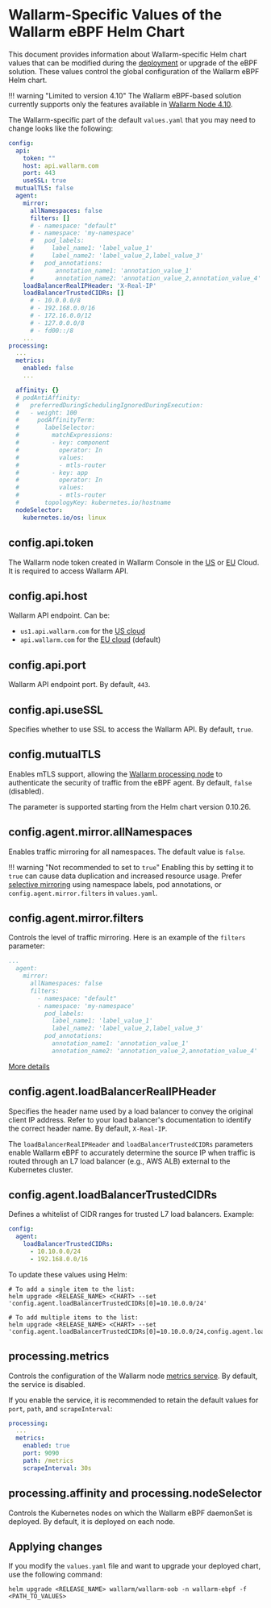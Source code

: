 # Wallarm-Specific Values of the Wallarm eBPF Helm Chart

This document provides information about Wallarm-specific Helm chart values that can be modified during the [deployment](deployment.md) or upgrade of the eBPF solution. These values control the global configuration of the Wallarm eBPF Helm chart.

!!! warning "Limited to version 4.10"
    The Wallarm eBPF-based solution currently supports only the features available in [Wallarm Node 4.10](/4.10/installation/oob/ebpf/deployment/).

The Wallarm-specific part of the default `values.yaml` that you may need to change looks like the following:

```yaml
config:
  api:
    token: ""
    host: api.wallarm.com
    port: 443
    useSSL: true
  mutualTLS: false
  agent:
    mirror:
      allNamespaces: false
      filters: []
      # - namespace: "default"
      # - namespace: 'my-namespace'
      #   pod_labels:
      #     label_name1: 'label_value_1'
      #     label_name2: 'label_value_2,label_value_3'
      #   pod_annotations:
      #      annotation_name1: 'annotation_value_1'
      #      annotation_name2: 'annotation_value_2,annotation_value_4'
    loadBalancerRealIPHeader: 'X-Real-IP'
    loadBalancerTrustedCIDRs: []
      # - 10.0.0.0/8
      # - 192.168.0.0/16
      # - 172.16.0.0/12
      # - 127.0.0.0/8
      # - fd00::/8
    ...
processing:
  ...
  metrics:
    enabled: false
    ...

  affinity: {}
  # podAntiAffinity:
  #   preferredDuringSchedulingIgnoredDuringExecution:
  #   - weight: 100
  #     podAffinityTerm:
  #       labelSelector:
  #         matchExpressions:
  #         - key: component
  #           operator: In
  #           values:
  #           - mtls-router
  #         - key: app
  #           operator: In
  #           values:
  #           - mtls-router
  #       topologyKey: kubernetes.io/hostname
  nodeSelector:
    kubernetes.io/os: linux
```

## config.api.token

The Wallarm node token created in Wallarm Console in the [US](https://us1.my.wallarm.com/nodes) or [EU](https://my.wallarm.com/nodes) Cloud. It is required to access Wallarm API.

## config.api.host

Wallarm API endpoint. Can be:

* `us1.api.wallarm.com` for the [US cloud](../../../about-wallarm/overview.md#cloud)
* `api.wallarm.com` for the [EU cloud](../../../about-wallarm/overview.md#cloud) (default)

## config.api.port

Wallarm API endpoint port. By default, `443`.

## config.api.useSSL

Specifies whether to use SSL to access the Wallarm API. By default, `true`. 

## config.mutualTLS

Enables mTLS support, allowing the [Wallarm processing node](deployment.md#how-it-works) to authenticate the security of traffic from the eBPF agent. By default, `false` (disabled).

The parameter is supported starting from the Helm chart version 0.10.26.

## config.agent.mirror.allNamespaces

Enables traffic mirroring for all namespaces. The default value is `false`.

!!! warning "Not recommended to set to `true`"
    Enabling this by setting it to `true` can cause data duplication and increased resource usage. Prefer [selective mirroring](selecting-packets.md) using namespace labels, pod annotations, or `config.agent.mirror.filters` in `values.yaml`.

## config.agent.mirror.filters

Controls the level of traffic mirroring. Here is an example of the `filters` parameter:

```yaml
...
  agent:
    mirror:
      allNamespaces: false
      filters:
        - namespace: "default"
        - namespace: 'my-namespace'
          pod_labels:
            label_name1: 'label_value_1'
            label_name2: 'label_value_2,label_value_3'
          pod_annotations:
            annotation_name1: 'annotation_value_1'
            annotation_name2: 'annotation_value_2,annotation_value_4'
```

[More details](selecting-packets.md)

## config.agent.loadBalancerRealIPHeader

Specifies the header name used by a load balancer to convey the original client IP address. Refer to your load balancer's documentation to identify the correct header name. By default, `X-Real-IP`.

The `loadBalancerRealIPHeader` and `loadBalancerTrustedCIDRs` parameters enable Wallarm eBPF to accurately determine the source IP when traffic is routed through an L7 load balancer (e.g., AWS ALB) external to the Kubernetes cluster.

## config.agent.loadBalancerTrustedCIDRs

Defines a whitelist of CIDR ranges for trusted L7 load balancers. Example:

```yaml
config:
  agent:
    loadBalancerTrustedCIDRs:
      - 10.10.0.0/24
      - 192.168.0.0/16
```

To update these values using Helm:

```
# To add a single item to the list:
helm upgrade <RELEASE_NAME> <CHART> --set 'config.agent.loadBalancerTrustedCIDRs[0]=10.10.0.0/24'

# To add multiple items to the list:
helm upgrade <RELEASE_NAME> <CHART> --set 'config.agent.loadBalancerTrustedCIDRs[0]=10.10.0.0/24,config.agent.loadBalancerTrustedCIDRs[1]=192.168.0.0/16'
```

## processing.metrics

Controls the configuration of the Wallarm node [metrics service](../../../admin-en/configure-statistics-service.md). By default, the service is disabled.

If you enable the service, it is recommended to retain the default values for `port`, `path`, and `scrapeInterval`:

```yaml
processing:
  ...
  metrics:
    enabled: true
    port: 9090
    path: /metrics
    scrapeInterval: 30s
```

## processing.affinity and processing.nodeSelector

Controls the Kubernetes nodes on which the Wallarm eBPF daemonSet is deployed. By default, it is deployed on each node.

## Applying changes

If you modify the `values.yaml` file and want to upgrade your deployed chart, use the following command:

```
helm upgrade <RELEASE_NAME> wallarm/wallarm-oob -n wallarm-ebpf -f <PATH_TO_VALUES>
```
